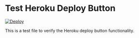 # Test Heroku Deploy Button

[![Deploy](https://www.herokucdn.com/deploy/button.svg)](https://heroku.com/deploy?template=https://github.com/madariss5/BLACKSKYMD)

This is a test file to verify the Heroku deploy button functionality.
